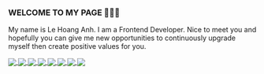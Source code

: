 ### WELCOME TO MY PAGE 👋👋👋
My name is Le Hoang Anh. I am a Frontend Developer. Nice to meet you and hopefully you can give me new opportunities to continuously upgrade myself then create positive values ​​for you.<br>

<a href="https://github.com/LeHoangAnh021203/Portfolio/">
  <!-- Change the `github-readme-stats.anuraghazra1.vercel.app` to `github-readme-stats.vercel.app`  -->
  <img align="center" src="https://github-readme-stats.anuraghazra1.vercel.app/api/pin/?username=LeHoangAnh021203&repo=Portfolio&theme=radical" />
</a> 

<a href="https://github.com/LeHoangAnh021203/Disney/">
  <!-- Change the `github-readme-stats.anuraghazra1.vercel.app` to `github-readme-stats.vercel.app`  -->
  <img align="center" src="https://github-readme-stats.anuraghazra1.vercel.app/api/pin/?username=LeHoangAnh021203&repo=Disney&theme=merko" />
</a>

<a href="https://github.com/LeHoangAnh021203/FloralFantasy/">
  <!-- Change the `github-readme-stats.anuraghazra1.vercel.app` to `github-readme-stats.vercel.app`  -->
  <img align="center" src="https://github-readme-stats.anuraghazra1.vercel.app/api/pin/?username=LeHoangAnh021203&repo=FloralFantasy&theme=gruvbox" />
</a>    
<a href="https://github.com/LeHoangAnh021203/Fresher-Academy-Management-System/">
  <!-- Change the `github-readme-stats.anuraghazra1.vercel.app` to `github-readme-stats.vercel.app`  -->
  <img align="center" src="https://github-readme-stats.anuraghazra1.vercel.app/api/pin/?username=LeHoangAnh021203&repo=Fresher-Academy-Management-System&theme=dark" />
</a>

<a href="https://github.com/LeHoangAnh021203/SufyStyles/">
  <!-- Change the `github-readme-stats.anuraghazra1.vercel.app` to `github-readme-stats.vercel.app`  -->
  <img align="center" src="https://github-readme-stats.anuraghazra1.vercel.app/api/pin/?username=LeHoangAnh021203&repo=SufyStyles&theme=onedark" />
</a>  

<a href="https://github.com/LeHoangAnh021203/Note_App/">
  <!-- Change the `github-readme-stats.anuraghazra1.vercel.app` to `github-readme-stats.vercel.app`  -->
  <img align="center" src="https://github-readme-stats.anuraghazra1.vercel.app/api/pin/?username=LeHoangAnh021203&repo=Note_App&theme=merko" />
</a>
<a href="https://github.com/LeHoangAnh021203/SufyStyles_App/">
  <!-- Change the `github-readme-stats.anuraghazra1.vercel.app` to `github-readme-stats.vercel.app`  -->
  <img align="center" src="https://github-readme-stats.anuraghazra1.vercel.app/api/pin/?username=LeHoangAnh021203&repo=SufyStyles_App&theme=darcula" />
</a> 
<a href="https://github.com/LeHoangAnh021203/Portfolio/">
  <!-- Change the `github-readme-stats.anuraghazra1.vercel.app` to `github-readme-stats.vercel.app`  -->
  <img align="center" src="https://github-readme-stats.anuraghazra1.vercel.app/api/pin/?username=LeHoangAnh021203&repo=CRM_FWF&theme=radical" />
</a> 


